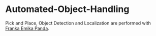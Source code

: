# Automated-Object-Handling
Pick and Place, Object Detection and Localization are performed with [Franka Emika Panda](https://franka.de/).
